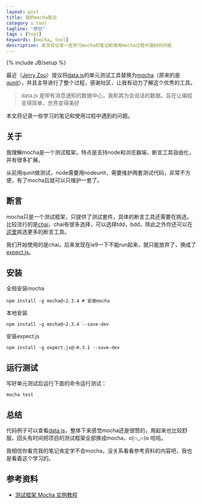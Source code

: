 ```yaml
---
layout: post
title: 我的mocha笔记
category : tool
tagline: "原创"
tags : [tool]
keywords: [mocha, tool]
description: 本文将记录一些学习mocha的笔记和使用mocha过程中遇到的问题
---
```

{% include JB/setup %}

最近（[Jerry Zou](https://github.com/zry656565)）提议将[data.js][1]的单元测试工具替换为[mocha][2]（原来的是[qunit][5]），并且主导进行了整个过程，感谢社区，让我有动力了解这个优秀的工具。

> data.js 是带有消息通知的数据中心，我称其为会说话的数据。旨在让编程变得简单，世界变得美好

本文将记录一些学习的笔记和使用过程中遇到的问题。

## 关于
我理解mocha是一个测试框架，特点是支持node和浏览器端，断言工具自由化，并有很多扩展。

从前用qunit做测试，node需要用nodeunit，需要维护两套测试代码，非常不方便，有了mocha后就可以只维护一套了。

## 断言
mocha只是一个测试框架，只提供了测试套件，具体的断言工具还需要在挑选，比较流行的是[chai][3]，chai有很多选择，可以选择tdd，bdd，除此之外你还可以在[这里](http://mochajs.org/#assertions)挑选更多的断言工具。

我们开始使用的是chai，后来发现在ie9一下不能run起来，就只能放弃了，换成了[expect.js][4]。

## 安装
全局安装mocha

	npm install -g mocha@~2.3.4 # 安装mocha

本地安装

	npm install -g mocha@~2.3.4 --save-dev

安装expect.js

	npm install -g expect.js@~0.3.1 --save-dev

## 运行测试
写好单元测试后运行下面的命令运行测试：

	mocha test

## 总结
代码例子可以查看[data.js][1]，整体下来感觉mocha还是很赞的，用起来也比较舒服，回头有时间把项目的测试框架全部换成mocha，o(∩_∩)o 哈哈。

我相信你看完我的笔记肯定学不会mocha，没关系看看参考资料的内容吧，我也是看着这个学习的。

## 参考资料
- [测试框架 Mocha 实例教程](http://www.ruanyifeng.com/blog/2015/12/a-mocha-tutorial-of-examples.html)

[1]: https://github.com/yanhaijing/data.js
[2]: http://mochajs.org/
[3]: http://chaijs.com/
[4]: https://github.com/Automattic/expect.js
[5]: http://qunitjs.com/